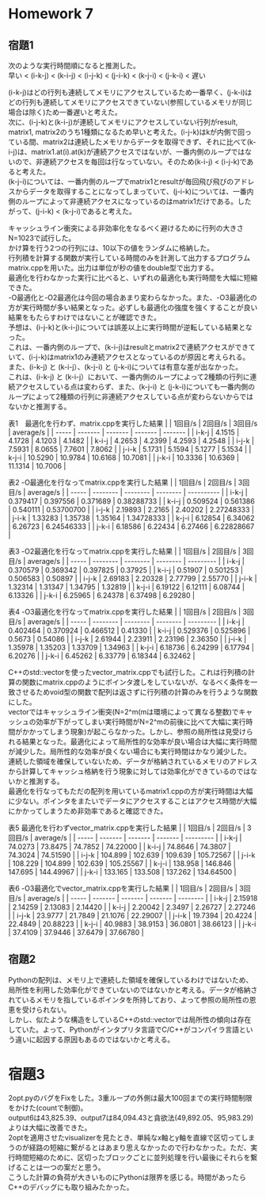 # Homework 7

## 宿題1
次のような実行時間順になると推測した。  
早い < (i-k-j) < (k-i-j) < (i-j-k) < (j-i-k) < (k-j-i) < (j-k-i) < 遅い  

(i-k-j)はどの行列も連続してメモリにアクセスしているため一番早く、(j-k-i)はどの行列も連続してメモリにアクセスできていない(参照しているメモリが同じ場合は除く)ため一番遅いと考えた。  
次に、(i-j-k)と(k-i-j)が連続してメモリにアクセスしていない行列がresult, matrix1, matrix2のうち1種類になるため早いと考えた。(i-j-k)はkが内側で回っている間、matrix2は連続したメモリからデータを取得できず、それに比べて(k-i-j)は、matrix1.at(i).at(k)が連続アクセスではないが、一番内側のループではないので、非連続アクセスを毎回は行なっていない。そのため(k-i-j) < (i-j-k)であると考えた。  
(k-j-i)については、一番内側のループでmatrix1とresultが毎回飛び飛びのアドレスからデータを取得することになってしまっていて、(j-i-k)については、一番内側のループによって非連続アクセスになっているのはmatrix1だけである。したがって、(j-i-k) < (k-j-i)であると考えた。  


キャッシュライン衝突による非効率化をなるべく避けるために行列の大きさN=1023で試行した。  
かけ算を行う2つの行列には、10以下の値をランダムに格納した。  
行列積を計算する関数が実行している時間のみを計測して出力するプログラムmatrix.cppを用いた。出力は単位が秒の値をdouble型で出力する。  
最適化を行わなかった実行に比べると、いずれの最適化も実行時間を大幅に短縮できた。  
-O最適化と-O2最適化は今回の場合あまり変わらなかった。また、-O3最適化の方が実行時間が多い結果となった。必ずしも最適化の強度を強くすることが良い結果をもたらすわけではないことが確認できた。  
予想は、(i-j-k)と(k-i-j)については誤差以上に実行時間が逆転している結果となった。  
これは、一番内側のループで、(k-i-j)はresultとmatrix2で連続アクセスができていて、(i-j-k)はmatrix1のみ連続アクセスとなっているのが原因と考えられる。  
また、(i-k-j) と (k-i-j）、(k-j-i) と (j-k-i)については有意な差が出なかった。  
これは、(i-k-j) と (k-i-j）において、一番内側のループによって2種類の行列に連続アクセスしている点は変わらず、また、(k-j-i) と (j-k-i)についても一番内側のループによって2種類の行列に非連続アクセスしている点が変わらないからではないかと推測する。


表1　最適化を行わず、matrix.cppを実行した結果
|       | 1回目/s   | 2回目/s   | 3回目/s   | average/s | 
| ----- | ------- | ------- | ------- | ------- | 
| i-k-j | 4.1515  | 4.1728  | 4.1203  | 4.1482  | 
| k-i-j | 4.2653  | 4.2399  | 4.2593  | 4.2548  | 
| i-j-k | 7.5931  | 8.0655  | 7.7601  | 7.8062  | 
| j-i-k | 5.1731  | 5.1594  | 5.1277  | 5.1534  | 
| k-j-i | 10.5290 | 10.9784 | 10.6168 | 10.7081 | 
| j-k-i | 10.3336 | 10.6369 | 11.1314 | 10.7006 | 



表2 -O最適化を行なってmatrix.cppを実行した結果
|       | 1回目/s    | 2回目/s    | 3回目/s    | average/s    | 
| ----- | -------- | -------- | -------- | ---------- | 
| i-k-j | 0.379417 | 0.397556 | 0.371689 | 0.38288733 | 
| k-i-j | 0.509524 | 0.561386 | 0.540111 | 0.53700700 | 
| i-j-k | 2.19893  | 2.2165   | 2.40202  | 2.27248333 | 
| j-i-k | 1.33283  | 1.35738  | 1.35164  | 1.34728333 | 
| k-j-i | 6.12854  | 6.34062  | 6.26723  | 6.24546333 | 
| j-k-i | 6.18586  | 6.22434  | 6.27466  | 6.22828667 | 



表3 -O2最適化を行なってmatrix.cppを実行した結果
|       | 1回目/s  | 2回目/s  | 3回目/s  | average/s | 
| ----- | -------- | -------- | -------- | --------- | 
| i-k-j | 0.370579 | 0.369342 | 0.397825 | 0.37925   | 
| k-i-j | 0.51907  | 0.501253 | 0.506583 | 0.50897   | 
| i-j-k | 2.69183  | 2.20328  | 2.77799  | 2.55770   | 
| j-i-k | 1.32314  | 1.31347  | 1.34795  | 1.32819   | 
| k-j-i | 6.19122  | 6.12111  | 6.08744  | 6.13326   | 
| j-k-i | 6.25965  | 6.24378  | 6.37498  | 6.29280   | 



表4 -O3最適化を行なってmatrix.cppを実行した結果
|       | 1回目/s  | 2回目/s  | 3回目/s  | average/s | 
| ----- | -------- | -------- | -------- | --------- | 
| i-k-j | 0.402464 | 0.370924 | 0.466512 | 0.41330   | 
| k-i-j | 0.529376 | 0.525896 | 0.5673   | 0.54086   | 
| i-j-k | 2.61944  | 2.23911  | 2.23196  | 2.36350   | 
| j-i-k | 1.35978  | 1.35203  | 1.33709  | 1.34963   | 
| k-j-i | 6.18736  | 6.24299  | 6.17794  | 6.20276   | 
| j-k-i | 6.45262  | 6.33779  | 6.18344  | 6.32462   | 



C++のstd::vectorを使ったvector_matrix.cppでも試行した。これは行列積の計算の関数にmatrix.cppのようにポインタ渡しをしていないが、なるべく条件を一致させるためvoid型の関数で配列は返さずに行列積の計算のみを行うような関数にした。  
vectorではキャッシュライン衝突(N=2^m(mは環境によって異なる整数)でキャッシュの効率が下がってしまい実行時間がN=2^mの前後に比べて大幅に実行時間がかかってしまう現象)が起こらなかった。しかし、参照の局所性は見受けられる結果となった。最適化によって局所性的な効率が良い場合は大幅に実行時間が減少した。局所性的な効率が良くない場合にも実行時間はかなり減少した。  
連続した領域を確保していないため、データが格納されているメモリのアドレスから計算してキャッシュ格納を行う現象に対しては効率化ができているのではないかと推測する。  
最適化を行なってもただの配列を用いているmatrix1.cppの方が実行時間は大幅に少ない。ポインタをまたいでデータにアクセスすることはアクセス時間が大幅にかかってしまうため非効率であると確認できた。


表5 最適化を行わずvector_matrix.cppを実行した結果
|       | 1回目/s | 2回目/s | 3回目/s | average/s | 
| ----- | ------- | ------- | ------- | --------- | 
| i-k-j | 74.0273 | 73.8475 | 74.7852 | 74.22000  | 
| k-i-j | 74.8646 | 74.3807 | 74.3024 | 74.51590  | 
| i-j-k | 104.899 | 102.639 | 109.639 | 105.72567 | 
| j-i-k | 108.229 | 104.899 | 102.639 | 105.25567 | 
| k-j-i | 138.958 | 146.846 | 147.695 | 144.49967 | 
| j-k-i | 133.165 | 133.508 | 137.262 | 134.64500 | 



表6 -O3最適化でvector_matrix.cppを実行した結果
|       | 1回目/s   | 2回目/s   | 3回目/s   | average/s  | 
| ----- | ------- | ------- | ------- | -------- | 
| i-k-j | 2.15918 | 2.14259 | 2.13083 | 2.14420  | 
| k-i-j | 2.20042 | 2.3497  | 2.26727 | 2.27246  | 
| i-j-k | 23.9777 | 21.7849 | 21.1076 | 22.29007 | 
| j-i-k | 19.7394 | 20.4224 | 22.4849 | 20.88223 | 
| k-j-i | 40.9883 | 38.9153 | 36.0801 | 38.66123 | 
| j-k-i | 37.4109 | 37.9446 | 37.6479 | 37.66780 | 





## 宿題2
Pythonの配列は、メモリ上で連続した領域を確保しているわけではないため、局所性を利用した効率化ができていないのではないかと考える。データが格納されているメモリを指しているポインタを所持しており、よって参照の局所性の恩恵を受けられない。  
しかし、似たような構造をしているC++のstd::vectorでは局所性の傾向は存在していた。よって、Pythonがインタプリタ言語でC/C++がコンパイラ言語という違いに起因する原因もあるのではないかと考える。


# 宿題3
2opt.pyのバグをFixをした。3重ループの外側は最大100回までの実行時間制限をかけた(countで制御)。  
output6は43,825.39、output7は84,094.43と貪欲法(49,892.05、95,983.29)よりは大幅に改善できた。  
2optを適用させたvisualizerを見たとき、単純なx軸とy軸を直線で区切ってしまうのが経路の短縮に繋がるとはあまり思えなかったので行わなかった。ただ、実行時間短縮のために、区切ったブロックごとに並列処理を行い最後にそれらを繋げることは一つの案だと思う。  
こうした計算の負荷が大きいものにPythonは限界を感じる。時間があったらC++のデバッグにも取り組みたかった。

